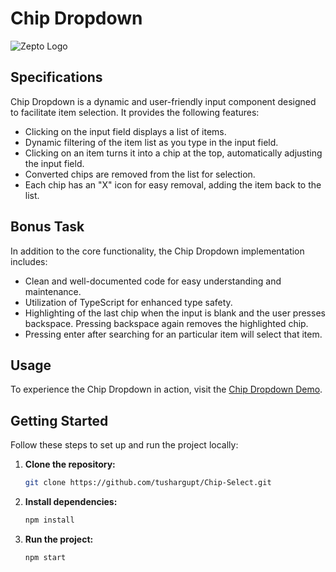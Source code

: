 # Chip Dropdown

![Zepto Logo](https://upload.wikimedia.org/wikipedia/en/7/7d/Logo_of_Zepto.png)

## Specifications

Chip Dropdown is a dynamic and user-friendly input component designed to facilitate item selection. It provides the following features:

- Clicking on the input field displays a list of items.
- Dynamic filtering of the item list as you type in the input field.
- Clicking on an item turns it into a chip at the top, automatically adjusting the input field.
- Converted chips are removed from the list for selection.
- Each chip has an "X" icon for easy removal, adding the item back to the list.

## Bonus Task

In addition to the core functionality, the Chip Dropdown implementation includes:

- Clean and well-documented code for easy understanding and maintenance.
- Utilization of TypeScript for enhanced type safety.
- Highlighting of the last chip when the input is blank and the user presses backspace. Pressing backspace again removes the highlighted chip.
- Pressing enter after searching for an particular item will select that item.

## Usage

To experience the Chip Dropdown in action, visit the [Chip Dropdown Demo](https://tushargupt.github.io/Chip-Select/).

## Getting Started

Follow these steps to set up and run the project locally:

1. **Clone the repository:**

    ```bash
    git clone https://github.com/tushargupt/Chip-Select.git
    ```

2. **Install dependencies:**

    ```bash
    npm install
    ```

3. **Run the project:**

    ```bash
    npm start
    ```
